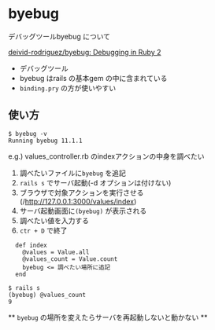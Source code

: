 # byebug

デバッグツールbyebug について

[deivid\-rodriguez/byebug: Debugging in Ruby 2](https://github.com/deivid-rodriguez/byebug)

* デバッグツール
* byebug はrails の基本gem の中に含まれている
* `binding.pry` の方が使いやすい

## 使い方

```Shell
$ byebug -v
Running byebug 11.1.1
```

e.g.) values_controller.rb のindexアクションの中身を調べたい

1. 調べたいファイルに`byebug` を追記
2. `rails s` でサーバ起動(-d オプションは付けない)
3. ブラウザで対象アクションを実行させる(/http://127.0.0.1:3000/values/index)
4. サーバ起動画面に`(byebug)` が表示される
5. 調べたい値を入力する
6. `ctr + D` で終了

```
  def index
    @values = Value.all
    @values_count = Value.count
    byebug <= 調べたい場所に追記
  end
```

```
$ rails s
(byebug) @values_count
9
```
** `byebug` の場所を変えたらサーバを再起動しないと動かない **
